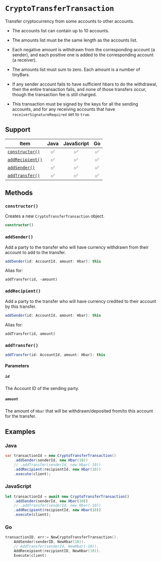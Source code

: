 # `CryptoTransferTransaction`

Transfer cryptocurrency from some accounts to other accounts.

 * The accounts list can contain up to 10 accounts.

 * The amounts list must be the same length as the accounts list.

 * Each negative amount is withdrawn from the corresponding account (a sender),
   and each positive one is added to the corresponding account (a receiver).

 * The amounts list must sum to zero. Each amount is a number of tinyBars.

 * If any sender account fails to have sufficient hbars to do the withdrawal,
   then the entire transaction fails, and none of those transfers occur, though the transaction fee is still charged.

 * This transaction must be signed by the keys for all the
   sending accounts, and for any receiving accounts that
   have `receiverSignatureRequired` set to `true`.

## Support

| Item | Java | JavaScript | Go
| - |:-: |:-: |:-: |
| [`constructor()`](#new) | ✅ | ✅ | ✅
| [`addRecipient()`](#addRecipient) | ✅ | ✅ | ✅
| [`addSender()`](#addSender) | ✅ | ✅ | ✅
| [`addTransfer()`](#addTransfer) | ✅ | ✅ | ✅

## Methods

### `constructor()`

Creates a new `CryptoTransferTransaction` object.

```typescript
constructor()
```

### `addSender()`

Add a party to the transfer who will have currency withdrawn from their account
to add to the transfer.

```typescript
addSender(id: AccountId, amount: Hbar): this
```

Alias for:

```
addTransfer(id, -amount)
```

### `addRecipient()`

Add a party to the transfer who will have currency credited to their account
by this transfer.

```typescript
addSender(id: AccountId, amount: Hbar): this
```

Alias for:

```
addTransfer(id, amount)
```

### `addTransfer()`

```typescript
addTransfer(id: AccountId, amount: Hbar): this
```

#### Parameters

##### `id`

The Account ID of the sending party.

##### `amount`

The amount of `Hbar` that will be withdrawn/deposited from/to this account for the transfer.

## Examples

### Java

```java
var transactionId = new CryptoTransferTransaction()
    .addSender(senderId, new Hbar(10))
    // .addTransfer(senderId, new Hbar(-10))
    .addRecipient(recipientId, new Hbar(10))
    .execute(client);
```

### JavaScript

```javascript
let transactionId = await new CryptoTransferTransaction()
    .addSender(senderId, new Hbar(10))
    // .addTransfer(senderId, new Hbar(-10))
    .addRecipient(recipientId, new Hbar(10))
    .execute(client);
```

### Go

```go
transactionID, err:= NewCryptoTransferTransaction().
    AddSender(senderID, NewHbar(10)).
    // AddTransfer(senderId, NewHbar(-10)).
    AddReceipient(recipientID, NewHbar(10)).
    Execute(client)
```
